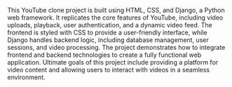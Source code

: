 This YouTube clone project is built using HTML, CSS, and Django, a Python web framework. It replicates the core features of YouTube, including video uploads, playback, user authentication, and a dynamic video feed. 
The frontend is styled with CSS to provide a user-friendly interface, while Django handles backend logic, including database management, user sessions, and video processing. The project demonstrates how to integrate 
frontend and backend technologies to create a fully functional web application. Ultimate goals of this project include providing a platform for video content and allowing users to interact with videos 
in a seamless environment.
